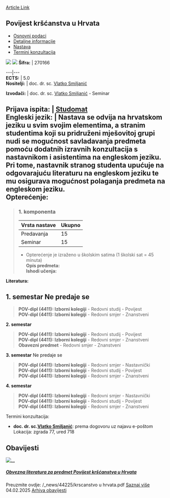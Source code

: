 [Article Link](https://www.fhs.hr/predmet/pkuh_b)

## Povijest kršćanstva u Hrvata
  * [Osnovni podaci](https://www.fhs.hr/predmet/pkuh_b#v1id-523802_351924_1_0 "Osnovni podaci")
  * [Detaljne informacije](https://www.fhs.hr/predmet/pkuh_b#v1id-523802_351924_1_1 "Detaljne informacije")
  * [Nastava](https://www.fhs.hr/predmet/pkuh_b#v1id-523802_351924_1_2 "Nastava")
  * [Termini konzultacija](https://www.fhs.hr/predmet/pkuh_b#v1id-523802_351924_1_3 "Termini konzultacija")


[![](https://www.fhs.hr/img/flags/gif/hr.gif)](https://www.fhs.hr/predmet/pkuh_b) [![](https://www.fhs.hr/img/flags/gif/gb.gif)](https://www.fhs.hr/en/course/hocic_b)
**Šifra:** |  270166  
  
---|---  
**ECTS:** |  5.0   
**Nositelji:** |  doc. dr. sc. [Vlatko Smiljanić](https://www.fhs.hr/djelatnik/vlatko.smiljanic)   
  
**Izvođači:** |  doc. dr. sc. [Vlatko Smiljanić](https://www.fhs.hr/djelatnik/vlatko.smiljanic) - Seminar  
  
**Prijava ispita:** |  [Studomat](http://www.isvu.hr/studomat)  
**Engleski jezik:** |  Nastava se odvija na hrvatskom jeziku u svim svojim elementima, a stranim studentima koji su pridruženi mješovitoj grupi nudi se mogućnost savladavanja predmeta pomoću dodatnih izravnih konzultacija s nastavnikom i asistentima na engleskom jeziku. Pri tome, nastavnik stranog studenta upućuje na odgovarajuću literaturu na engleskom jeziku te mu osigurava mogućnost polaganja predmeta na engleskom jeziku.   
**Opterećenje:**  
---  
> ### 1. komponenta
> | Vrsta nastave | Ukupno  
> ---|---  
> Predavanja | 15  
> Seminar | 15  
> * Opterećenje je izraženo u školskim satima (1 školski sat = 45 minuta)   
**Opis predmeta:**  
> **Ishodi učenja:**  

  
**Literatura:**  

  
**1. semestar** Ne predaje se  
---  
> **POV-dipl (4411): Izborni kolegiji** - Redovni studij - Povijest  
>  **POV-dipl (4411): Izborni kolegiji** - Redovni smjer - Znanstveni  
>   
  
**2. semestar**  
> **POV-dipl (4411): Izborni kolegiji** - Redovni studij - Povijest  
>  **POV-dipl (4411): Izborni kolegiji** - Redovni smjer - Znanstveni  
>  **Obavezni predmet** - Redovni smjer - Znanstveni  
>   
  
**3. semestar** Ne predaje se  
> **POV-dipl (4411): Izborni kolegiji** - Redovni smjer - Nastavnički  
>  **POV-dipl (4411): Izborni kolegiji** - Redovni studij - Povijest  
>  **POV-dipl (4411): Izborni kolegiji** - Redovni smjer - Znanstveni  
>   
  
**4. semestar**  
> **POV-dipl (4411): Izborni kolegiji** - Redovni smjer - Nastavnički  
>  **POV-dipl (4411): Izborni kolegiji** - Redovni studij - Povijest  
>  **POV-dipl (4411): Izborni kolegiji** - Redovni smjer - Znanstveni  
>   
Termini konzultacija: 
  * **doc. dr. sc.[Vlatko Smiljanić](https://www.fhs.hr/djelatnik/vlatko.smiljanic)**: 
prema dogovoru uz najavu e-poštom
Lokacija: zgrada 77, ured 718 


## Obavijesti
[ ![...](https://www.fhs.hr/_news/icons/d103c3c0e81d5b1e8429de7efa4b537f5711_icon.jpg) ](https://www.fhs.hr/predmet/pkuh_b?@=21sey#news_124310)
#####  [Obvezna literatura za predmet Povijest kršćanstva u Hrvata](https://www.fhs.hr/predmet/pkuh_b?@=21sey#news_124310)
Preuzmite ovdje: /_news/44225/krscanstvo u hrvata.pdf 
[Saznaj više](https://www.fhs.hr/predmet/pkuh_b?@=21sey#news_124310)
04.02.2025
[Arhiva obavijesti](https://www.fhs.hr/predmet/pkuh_b?@=21nco#news_124310 "Arhiva obavijesti")
